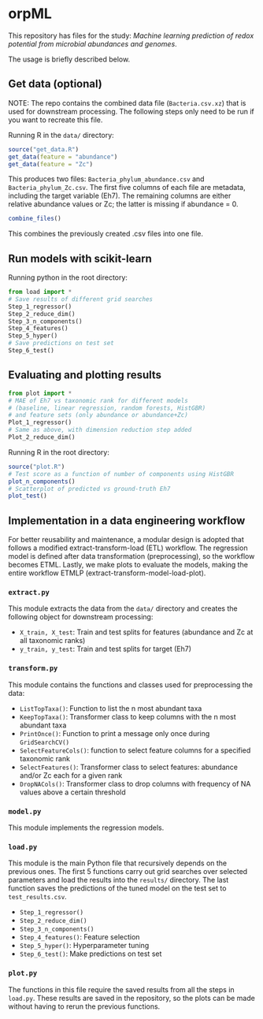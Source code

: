 # orpML

This repository has files for the study:
*Machine learning prediction of redox potential from microbial abundances and genomes*.

The usage is briefly described below.

## Get data (optional)

NOTE: The repo contains the combined data file (`Bacteria.csv.xz`) that is used for downstream processing.
The following steps only need to be run if you want to recreate this file.

Running R in the `data/` directory:

```R
source("get_data.R")
get_data(feature = "abundance")
get_data(feature = "Zc")
```

This produces two files: `Bacteria_phylum_abundance.csv` and `Bacteria_phylum_Zc.csv`.
The first five columns of each file are metadata, including the target variable (Eh7).
The remaining columns are either relative abundance values or Zc; the latter is missing if abundance = 0.

```R
combine_files()
```

This combines the previously created .csv files into one file.

## Run models with scikit-learn

Running python in the root directory:

```python
from load import *
# Save results of different grid searches
Step_1_regressor()
Step_2_reduce_dim()
Step_3_n_components()
Step_4_features()
Step_5_hyper()
# Save predictions on test set
Step_6_test()
```

## Evaluating and plotting results

```python
from plot import *
# MAE of Eh7 vs taxonomic rank for different models
# (baseline, linear regression, random forests, HistGBR)
# and feature sets (only abundance or abundance+Zc)
Plot_1_regressor()
# Same as above, with dimension reduction step added
Plot_2_reduce_dim()
```

Running R in the root directory:

```R
source("plot.R")
# Test score as a function of number of components using HistGBR
plot_n_components()
# Scatterplot of predicted vs ground-truth Eh7
plot_test()
```

## Implementation in a data engineering workflow

For better reusability and maintenance, a modular design is adopted that follows a modified extract-transform-load (ETL) workflow.
The regression model is defined after data transformation (preprocessing), so the workflow becomes ETML.
Lastly, we make plots to evaluate the models, making the entire workflow ETMLP (extract-transform-model-load-plot).

### `extract.py`
This module extracts the data from the `data/` directory and creates the following object for downstream processing:

- `X_train, X_test`: Train and test splits for features (abundance and Zc at all taxonomic ranks)
- `y_train, y_test`: Train and test splits for target (Eh7)

### `transform.py`
This module contains the functions and classes used for preprocessing the data:

- `ListTopTaxa()`: Function to list the n most abundant taxa
- `KeepTopTaxa()`: Transformer class to keep columns with the n most abundant taxa
- `PrintOnce()`: Function to print a message only once during `GridSearchCV()`
- `SelectFeatureCols()`: function to select feature columns for a specified taxonomic rank
- `SelectFeatures()`: Transformer class to select features: abundance and/or Zc each for a given rank
- `DropNACols()`: Transformer class to drop columns with frequency of NA values above a certain threshold

### `model.py`
This module implements the regression models.

### `load.py`
This module is the main Python file that recursively depends on the previous ones.
The first 5 functions carry out grid searches over selected parameters and load the results into the `results/` directory.
The last function saves the predictions of the tuned model on the test set to `test_results.csv`.

- `Step_1_regressor()`
- `Step_2_reduce_dim()`
- `Step_3_n_components()`
- `Step_4_features()`: Feature selection
- `Step_5_hyper()`: Hyperparameter tuning
- `Step_6_test()`: Make predictions on test set

### `plot.py`
The functions in this file require the saved results from all the steps in `load.py`.
These results are saved in the repository, so the plots can be made without having to rerun the previous functions.

